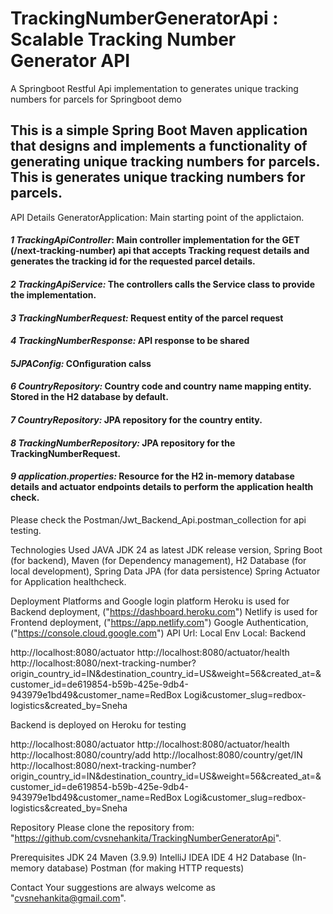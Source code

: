 # TrackingNumberGeneratorApi : Scalable Tracking Number Generator API
A Springboot Restful Api implementation to generates unique tracking numbers for parcels for Springboot demo


## This is a simple Spring Boot Maven application that designs and implements a functionality of generating unique tracking numbers for parcels. This is generates unique tracking numbers for parcels.

API Details
GeneratorApplication: Main starting point of the applictaion.
#### *1 TrackingApiController*: Main controller implementation for the GET (/next-tracking-number) api that accepts Tracking request details and generates the tracking id for the requested parcel details.
#### *2 TrackingApiService:* The controllers calls the Service class to provide the implementation.
#### *3 TrackingNumberRequest:* Request entity of the parcel request
#### *4 TrackingNumberResponse:* API response to be shared
#### *5JPAConfig:* COnfiguration calss
#### *6 CountryRepository:* Country code and country name mapping entity. Stored in the H2 database by default.
#### *7 CountryRepository:* JPA repository for the country entity.
#### *8 TrackingNumberRepository:* JPA repository for the TrackingNumberRequest.
#### *9 application.properties:* Resource for the H2 in-memory database details and actuator endpoints details to perform the application health check.

Please check the Postman/Jwt_Backend_Api.postman_collection for api testing.

Technologies Used
JAVA JDK 24 as latest JDK release version, Spring Boot (for backend), Maven (for Dependency management), H2 Database (for local development), Spring Data JPA (for data persistence) Spring Actuator for Application healthcheck.

Deployment Platforms and Google login platform
Heroku is used for Backend deployment, ("https://dashboard.heroku.com")
Netlify is used for Frontend deployment, ("https://app.netlify.com")
Google Authentication, ("https://console.cloud.google.com")
API Url: Local Env
Local: Backend

http://localhost:8080/actuator
http://localhost:8080/actuator/health
http://localhost:8080/next-tracking-number?origin_country_id=IN&destination_country_id=US&weight=56&created_at=&customer_id=de619854-b59b-425e-9db4-943979e1bd49&customer_name=RedBox Logi&customer_slug=redbox-logistics&created_by=Sneha

Backend is deployed on Heroku for testing

http://localhost:8080/actuator
http://localhost:8080/actuator/health
http://localhost:8080/country/add
http://localhost:8080/country/get/IN
http://localhost:8080/next-tracking-number?origin_country_id=IN&destination_country_id=US&weight=56&created_at=&customer_id=de619854-b59b-425e-9db4-943979e1bd49&customer_name=RedBox Logi&customer_slug=redbox-logistics&created_by=Sneha

Repository
Please clone the repository from: "https://github.com/cvsnehankita/TrackingNumberGeneratorApi".

Prerequisites
JDK 24
Maven (3.9.9)
IntelliJ IDEA IDE 4 H2 Database (In-memory database)
Postman (for making HTTP requests)

Contact
Your suggestions are always welcome as "cvsnehankita@gmail.com".